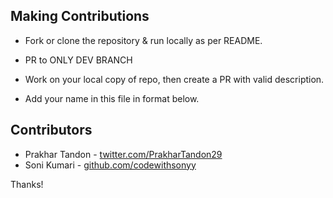 ## Making Contributions

- Fork or clone the repository & run locally as per README.
- PR to ONLY DEV BRANCH
- Work on your local copy of repo, then create a PR with valid description.

- Add your name in this file in format below.

## Contributors
- Prakhar Tandon - [twitter.com/PrakharTandon29](https://twitter.com/PrakharTandon29)
- Soni Kumari - [github.com/codewithsonyy](https://github.com/codewithsonyy)

Thanks!
